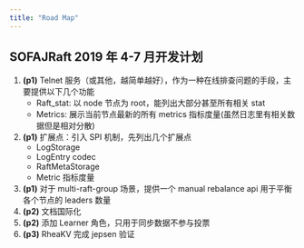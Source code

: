 ```yaml
---
title: "Road Map"
---
```


## SOFAJRaft 2019 年 4-7 月开发计划

1. **(p1)** Telnet 服务（或其他，越简单越好），作为一种在线排查问题的手段，主要提供以下几个功能
    - Raft_stat: 以 node 节点为 root，能列出大部分甚至所有相关 stat
    - Metrics: 展示当前节点最新的所有 metrics 指标度量(虽然日志里有相关数据但是相对分散)
2. **(p1)** 扩展点：引入 SPI 机制，先列出几个扩展点
    - LogStorage
    - LogEntry codec
    - RaftMetaStorage
    - Metric 指标度量
3. **(p1)** 对于 multi-raft-group 场景，提供一个 manual rebalance api 用于平衡各个节点的 leaders 数量
4. **(p2)** 文档国际化
5. **(p2)** 添加 Learner 角色，只用于同步数据不参与投票
6. **(p3)** RheaKV 完成 jepsen 验证
